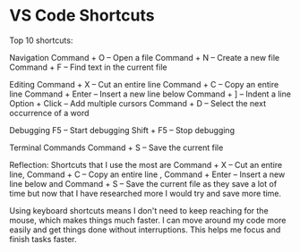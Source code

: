 # VS Code Shortcuts

Top 10 shortcuts:

Navigation
Command + O – Open a file
Command + N – Create a new file
Command + F – Find text in the current file

Editing
Command + X – Cut an entire line
Command + C – Copy an entire line
Command + Enter – Insert a new line below
Command + ] – Indent a line
Option + Click – Add multiple cursors
Command + D – Select the next occurrence of a word

Debugging
F5 – Start debugging
Shift + F5 – Stop debugging

Terminal Commands
Command + S – Save the current file

Reflection:
Shortcuts that I use the most are Command + X – Cut an entire line, Command + C – Copy an entire line , Command + Enter – Insert a new line below and Command + S – Save the current file as they save a lot of time but now that I have researched more I would try and save more time.

Using keyboard shortcuts means I don't need to keep reaching for the mouse, which makes things much faster. I can move around my code more easily and get things done without interruptions. This helps me focus and finish tasks faster.
